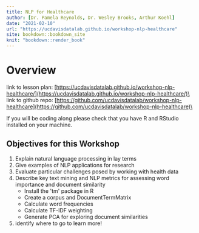```yaml
---
title: NLP for Healthcare
author: [Dr. Pamela Reynolds, Dr. Wesley Brooks, Arthur Koehl]
date: "2021-02-10"
url: "https://ucdavisdatalab.github.io/workshop-nlp-healthcare"
site: bookdown::bookdown_site
knit: "bookdown::render_book"
---
```


# Overview

link to lesson plan: [https://ucdavisdatalab.github.io/workshop-nlp-healthcare/](https://ucdavisdatalab.github.io/workshop-nlp-healthcare/)\
link to github repo: [https://github.com/ucdavisdatalab/workshop-nlp-healthcare](https://github.com/ucdavisdatalab/workshop-nlp-healthcare)\

If you will be coding along please check that you have R and RStudio installed on your machine.

## Objectives for this Workshop

1. Explain natural language processing in lay terms
2. Give examples of NLP applications for research
3. Evaluate particular challenges posed by working with health data
4. Describe key text mining and NLP metrics for assessing word importance and document similarity
    - Install the 'tm' package in R 
    - Create a corpus and DocumentTermMatrix
    - Calculate word frequencies
    - Calculate TF-IDF weighting 
    - Generate PCA for exploring document similarities
5. identify where to go to learn more!
